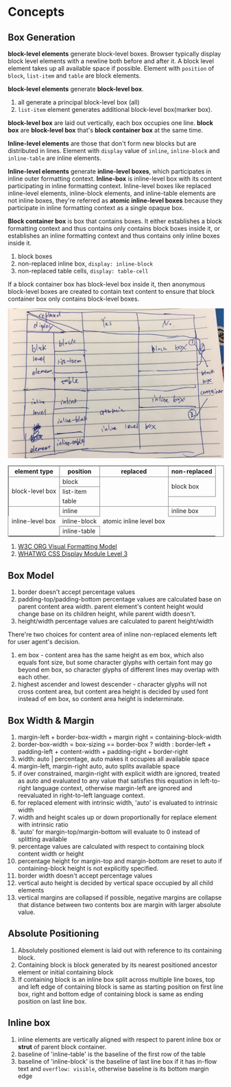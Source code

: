# Concepts

## Box Generation

**block-level elements** generate block-level boxes. Browser typically display block level elements with a newline both before and after it. A block level element takes up all available space if possible. Element with `position` of `block`, `list-item` and `table` are block elements.

**block-level elements** generate **block-level box**.

1. all generate a principal block-level box (all)
1. `list-item` element generates additional block-level box(marker box).

**block-level box** are laid out vertically, each box occupies one line. **block box** are **block-level box** that's **block container box** at the same time.

**Inline-level elements** are those that don't form new blocks but are distributed in lines. Element with `display` value of `inline`, `inline-block` and `inline-table` are inline elements.

**Inline-level elements** generate **inline-level boxes**, which participates in inline outer formatting context. **Inline-box** is inline-level box with its content participating in inline formatting context. Inline-level boxes like replaced inline-level elements, inline-block elements, and inline-table elements are not inline boxes, they're referred as **atomic inline-level boxes** because they participate in inline formatting context as a single opaque box.

**Block container box** is box that contains boxes. It either establishes a block formatting context and thus contains only contains block boxes inside it, or establishes an inline formatting context and thus contains only inline boxes inside it.

1. block boxes
1. non-replaced inline box, `display: inline-block`
1. non-replaced table cells, `display: table-cell`

If a block container box has block-level box inside it, then anonymous block-level boxes are created to contain text content to ensure that block container box only contains block-level boxes.

![Box Generation](./box_generation_display.jpeg)

<table style="border: 1px solid gray">
  <tr>
    <th style="border: 1px solid gray">element type</th>
    <th style="border: 1px solid gray">position</th>
    <th style="border: 1px solid gray">replaced</th>
    <th style="border: 1px solid gray">non-replaced</th>
  </tr>
  <tr style="border: 1px solid gray">
    <td style="border: 1px solid gray" rowspan='3'>block-level box</td>
    <td style="border: 1px solid gray">block</td>
    <td style="border: 1px solid gray" rowspan='3'></td>
    <td style="border: 1px solid gray" rowspan='2' style="border: 1px solid gray">block box</td>
  </tr>
  <tr>
    <td>list-item</td>
  </tr>
  <tr>
    <td>table</td>
    <td></td>
  </tr>
  <tr style="border: 1px solid gray">
    <td rowspan='3'>inline-level box</td>
    <td style="border: 1px solid gray">inline</td>
    <td rowspan='3'>atomic inline level box</td>
    <td style="border: 1px solid gray">inline box</td>
  </tr>
  <tr>
    <td>inline-block</td>
    <td></td>
  </tr>
  <tr>
    <td style="border: 1px solid gray">inline-table</td>
    <td></td>
  </tr>
</table>

1. [W3C ORG Visual Formatting Model](https://www.w3.org/TR/CSS21/visuren.html#inline-boxes)
1. [WHATWG CSS Display Module Level 3](https://drafts.csswg.org/css-display/#block-formatting-context)

## Box Model

1. border doesn't accept percentage values
1. padding-top/padding-bottom percentage values are calculated base on parent content area width. parent element's content height would change base on its children height, while parent width doesn't.
1. height/width percentage values are calculated to parent height/width

There're two choices for content area of inline non-replaced elements left for user agent's decision.

1. em box - content area has the same height as em box, which also equals font size, but some character glyphs with certain font may go beyond em box, so character glyphs of different lines may overlap with each other.
1. highest ascender and lowest descender - character glyphs will not cross content area, but content area height is decided by used font instead of em box, so content area height is indeterminate.

## Box Width & Margin

1. margin-left + border-box-width + margin right = containing-block-width
1. border-box-width = box-sizing == border-box ? width :
    border-left + padding-left + content-width + padding-right + border-right
1. width: auto | percentage, auto makes it occupies all available space
1. margin-left, margin-right auto, auto splits available space
1. if over constrained, margin-right with explicit width are ignored, treated as auto and evaluated to any value that satisfies this equation in left-to-right language context, otherwise margin-left are ignored and reevaluated in right-to-left language context.
1. for replaced element with intrinsic width, 'auto' is evaluated to intrinsic width
1. width and height scales up or down proportionally for replace element with intrinsic ratio
1. 'auto' for margin-top/margin-bottom will evaluate to 0 instead of splitting available
1. percentage values are calculated with respect to containing block content width or height
1. percentage height for margin-top and margin-bottom are reset to auto if containing-block height is not explicitly specified.
1. border width doesn't accept percentage values
1. vertical auto height is decided by vertical space occupied by all child elements
1. vertical margins are collapsed if possible, negative margins are collapse that distance between two contents box are margin with larger absolute value.

## Absolute Positioning

1. Absolutely positioned element is laid out with reference to its containing block.
1. Containing block is block generated by its nearest positioned ancestor element or initial containing block
1. If containing block is an inline box split across multiple line boxes, top and left edge of containing block is same as starting position on first line box, right and bottom edge of containing block is same as ending position on last line box.

## Inline box

1. inline elements are vertically aligned with respect to parent inline box or **strut** of parent block container.
1. baseline of 'inline-table' is the baseline of the first row of the table
1. baseline of 'inline-block' is the baseline of last line box if it has in-flow text and `overflow: visible`, otherwise baseline is its bottom margin edge